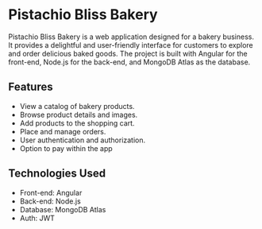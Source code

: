 # Pistachio Bliss Bakery

Pistachio Bliss Bakery is a web application designed for a bakery business. It provides a delightful and user-friendly interface for customers to explore and order delicious baked goods. The project is built with Angular for the front-end, Node.js for the back-end, and MongoDB Atlas as the database.

## Features

- View a catalog of bakery products.
- Browse product details and images.
- Add products to the shopping cart.
- Place and manage orders.
- User authentication and authorization.
- Option to pay within the app

## Technologies Used

- Front-end: Angular
- Back-end: Node.js
- Database: MongoDB Atlas
- Auth: JWT
